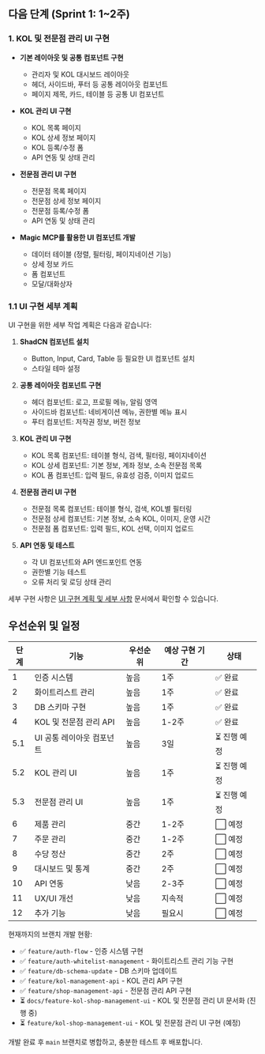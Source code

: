 ## 다음 단계 (Sprint 1: 1~2주)

### 1. KOL 및 전문점 관리 UI 구현

- **기본 레이아웃 및 공통 컴포넌트 구현**
  - 관리자 및 KOL 대시보드 레이아웃
  - 헤더, 사이드바, 푸터 등 공통 레이아웃 컴포넌트
  - 페이지 제목, 카드, 테이블 등 공통 UI 컴포넌트

- **KOL 관리 UI 구현**
  - KOL 목록 페이지
  - KOL 상세 정보 페이지
  - KOL 등록/수정 폼
  - API 연동 및 상태 관리

- **전문점 관리 UI 구현**
  - 전문점 목록 페이지
  - 전문점 상세 정보 페이지
  - 전문점 등록/수정 폼
  - API 연동 및 상태 관리

- **Magic MCP를 활용한 UI 컴포넌트 개발**
  - 데이터 테이블 (정렬, 필터링, 페이지네이션 기능)
  - 상세 정보 카드
  - 폼 컴포넌트
  - 모달/대화상자

### 1.1 UI 구현 세부 계획

UI 구현을 위한 세부 작업 계획은 다음과 같습니다:

1. **ShadCN 컴포넌트 설치**
   - Button, Input, Card, Table 등 필요한 UI 컴포넌트 설치
   - 스타일 테마 설정

2. **공통 레이아웃 컴포넌트 구현**
   - 헤더 컴포넌트: 로고, 프로필 메뉴, 알림 영역
   - 사이드바 컴포넌트: 네비게이션 메뉴, 권한별 메뉴 표시
   - 푸터 컴포넌트: 저작권 정보, 버전 정보

3. **KOL 관리 UI 구현**
   - KOL 목록 컴포넌트: 테이블 형식, 검색, 필터링, 페이지네이션
   - KOL 상세 컴포넌트: 기본 정보, 계좌 정보, 소속 전문점 목록
   - KOL 폼 컴포넌트: 입력 필드, 유효성 검증, 이미지 업로드

4. **전문점 관리 UI 구현**
   - 전문점 목록 컴포넌트: 테이블 형식, 검색, KOL별 필터링
   - 전문점 상세 컴포넌트: 기본 정보, 소속 KOL, 이미지, 운영 시간
   - 전문점 폼 컴포넌트: 입력 필드, KOL 선택, 이미지 업로드

5. **API 연동 및 테스트**
   - 각 UI 컴포넌트와 API 엔드포인트 연동
   - 권한별 기능 테스트
   - 오류 처리 및 로딩 상태 관리

세부 구현 사항은 [UI 구현 계획 및 세부 사항](/docs/implementation/ui_implementation.md) 문서에서 확인할 수 있습니다.

## 우선순위 및 일정

| 단계 | 기능 | 우선순위 | 예상 구현 기간 | 상태 |
|------|------|---------|--------------|------|
| 1    | 인증 시스템 | 높음 | 1주 | ✅ 완료 |
| 2    | 화이트리스트 관리 | 높음 | 1주 | ✅ 완료 |
| 3    | DB 스키마 구현 | 높음 | 1주 | ✅ 완료 |
| 4    | KOL 및 전문점 관리 API | 높음 | 1-2주 | ✅ 완료 |
| 5.1  | UI 공통 레이아웃 컴포넌트 | 높음 | 3일 | ⏳ 진행 예정 |
| 5.2  | KOL 관리 UI | 높음 | 1주 | ⏳ 진행 예정 |
| 5.3  | 전문점 관리 UI | 높음 | 1주 | ⏳ 진행 예정 |
| 6    | 제품 관리 | 중간 | 1-2주 | ⬜ 예정 |
| 7    | 주문 관리 | 중간 | 1-2주 | ⬜ 예정 |
| 8    | 수당 정산 | 중간 | 2주 | ⬜ 예정 |
| 9    | 대시보드 및 통계 | 중간 | 2주 | ⬜ 예정 |
| 10   | API 연동 | 낮음 | 2-3주 | ⬜ 예정 |
| 11   | UX/UI 개선 | 낮음 | 지속적 | ⬜ 예정 |
| 12   | 추가 기능 | 낮음 | 필요시 | ⬜ 예정 |

현재까지의 브랜치 개발 현황:

- ✅ `feature/auth-flow` - 인증 시스템 구현
- ✅ `feature/auth-whitelist-management` - 화이트리스트 관리 기능 구현
- ✅ `feature/db-schema-update` - DB 스키마 업데이트
- ✅ `feature/kol-management-api` - KOL 관리 API 구현
- ✅ `feature/shop-management-api` - 전문점 관리 API 구현
- ⏳ `docs/feature-kol-shop-management-ui` - KOL 및 전문점 관리 UI 문서화 (진행 중)
- ⏳ `feature/kol-shop-management-ui` - KOL 및 전문점 관리 UI 구현 (예정)

개발 완료 후 `main` 브랜치로 병합하고, 충분한 테스트 후 배포합니다. 